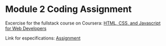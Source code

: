 # Module 2 Coding Assignment

Excercise for the fullstack course on Coursera: [HTML, CSS, and Javascript for Web Developers](https://www.coursera.org/learn/html-css-javascript-for-web-developers)

Link for especifications: [Assignment](https://github.com/jhu-ep-coursera/fullstack-course4/blob/master/assignments/assignment2/Assignment-2.md)